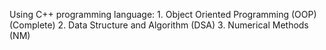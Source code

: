 Using C++ programming language: 
    1. Object Oriented Programming (OOP) (Complete)
    2. Data Structure and Algorithm (DSA)
    3. Numerical Methods (NM)